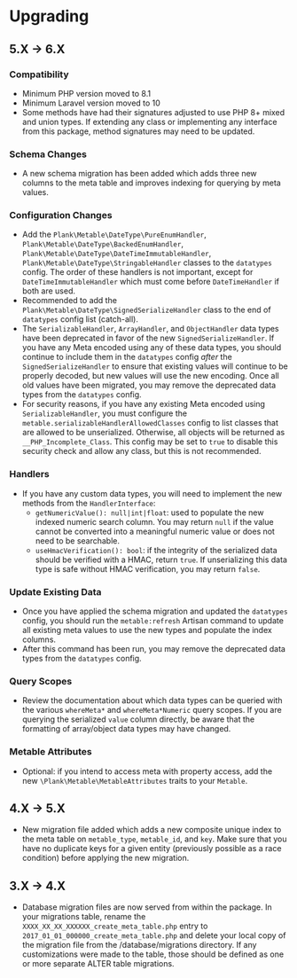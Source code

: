 # Upgrading

## 5.X -> 6.X

### Compatibility

* Minimum PHP version moved to 8.1
* Minimum Laravel version moved to 10
* Some methods have had their signatures adjusted to use PHP 8+ mixed and union types. If extending any class or implementing any interface from this package, method signatures may need to be updated.

### Schema Changes

* A new schema migration has been added which adds three new columns to the meta table and improves indexing for querying by meta values.

### Configuration Changes

* Add the `Plank\Metable\DateType\PureEnumHandler`, `Plank\Metable\DateType\BackedEnumHandler`, `Plank\Metable\DateType\DateTimeImmutableHandler`, `Plank\Metable\DateType\StringableHandler` classes to the `datatypes` config. The order of these handlers is not important, except for `DateTimeImmutableHandler` which must come before `DateTimeHandler` if both are used. 
* Recommended to add the `Plank\Metable\DateType\SignedSerializeHandler` class to the end of `datatypes` config list (catch-all).
* The `SerializableHandler`, `ArrayHandler`, and `ObjectHandler` data types have been deprecated in favor of the new `SignedSerializeHandler`. If you have any Meta encoded using any of these data types, you should continue to include them in the `datatypes` config _after_ the `SignedSerializeHandler` to ensure that existing values will continue to be properly decoded, but new values will use the new encoding. Once all old values have been migrated, you may remove the deprecated data types from the `datatypes` config.
* For security reasons, if you have any existing Meta encoded using `SerializableHandler`, you must configure the `metable.serializableHandlerAllowedClasses` config to list classes that are allowed to be unserialized. Otherwise, all objects will be returned as `__PHP_Incomplete_Class`. This config may be set to `true` to disable this security check and allow any class, but this is not recommended.

### Handlers

* If you have any custom data types, you will need to implement the new methods from the `HandlerInterface`:
  * `getNumericValue(): null|int|float`: used to populate the new indexed numeric search column. You may return `null` if the value cannot be converted into a meaningful numeric value or does not need to be searchable.
  * `useHmacVerification(): bool`: if the integrity of the serialized data should be verified with a HMAC, return `true`. If unserializing this data type is safe without HMAC verification, you may return `false`. 

### Update Existing Data

* Once you have applied the schema migration and updated the `datatypes` config, you should run the `metable:refresh` Artisan command to update all existing meta values to use the new types and populate the index columns. 
* After this command has been run, you may remove the deprecated data types from the `datatypes` config. 

### Query Scopes

* Review the documentation about which data types can be queried with the various `whereMeta*` and `whereMeta*Numeric` query scopes. If you are querying the serialized `value` column directly, be aware that the formatting of array/object data types may have changed.

### Metable Attributes

* Optional: if you intend to access meta with property access, add the new `\Plank\Metable\MetableAttributes` traits to your `Metable`.

## 4.X -> 5.X
- New migration file added which adds a new composite unique index to the meta table on `metable_type`, `metable_id`, and `key`. Make sure that you have no duplicate keys for a given entity (previously possible as a race condition) before applying the new migration.  

## 3.X -> 4.X
- Database migration files are now served from within the package. In your migrations table, rename the `XXXX_XX_XX_XXXXXX_create_meta_table.php` entry to `2017_01_01_000000_create_meta_table.php` and delete your local copy of the migration file from the /database/migrations directory. If any customizations were made to the table, those should be defined as one or more separate ALTER table migrations.